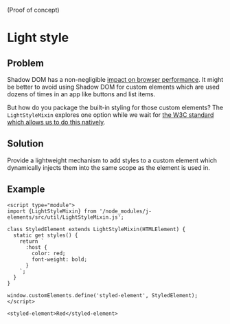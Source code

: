 <maturity-badge poc>(Proof of concept)</maturity-badge>

# Light style

## Problem

Shadow DOM has a non-negligible [impact on browser performance](https://bitworking.org/news/2018/02/shadow-dom-and-css). It might be better to avoid using Shadow DOM for custom elements which are used dozens of times in an app like buttons and list items.

But how do you package the built-in styling for those custom elements? The `LightStyleMixin` explores one option while we wait for [the W3C standard which allows us to do this natively](https://github.com/w3c/webcomponents/issues/468).

## Solution

Provide a lightweight mechanism to add styles to a custom element which dynamically injects them into the same scope as the element is used in.

## Example

```html,live
<script type="module">
import {LightStyleMixin} from '/node_modules/j-elements/src/util/LightStyleMixin.js';

class StyledElement extends LightStyleMixin(HTMLElement) {
  static get styles() {
    return `
      :host {
        color: red;
        font-weight: bold;
      }
    `;
  }
}

window.customElements.define('styled-element', StyledElement);
</script>

<styled-element>Red</styled-element>
```
